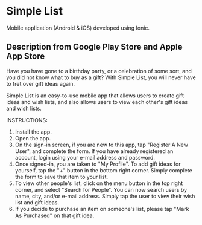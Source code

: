 # Simple List
Mobile application (Android & iOS) developed using Ionic.
## Description from Google Play Store and Apple App Store
Have you have gone to a birthday party, or a celebration of some sort, and you did not know what to buy as a gift? With Simple List, you will never have to fret over gift ideas again. 

Simple List is an easy-to-use mobile app that allows users to create gift ideas and wish lists, and also allows users to view each other's gift ideas and wish lists.

INSTRUCTIONS:

1. Install the app.
2. Open the app.
3. On the sign-in screen, if you are new to this app, tap "Register A New User", and complete the form. If you have already registered an account, login using your e-mail address and password.
4. Once signed-in, you are taken to "My Profile". To add gift ideas for yourself, tap the "+" button in the bottom right corner. Simply complete the form to save that item to your list.
5. To view other people's list, click on the menu button in the top right corner, and select "Search for People". You can now search users by name, city, and/or e-mail address. Simply tap the user to view their wish list and gift ideas.
6. If you decide to purchase an item on someone's list, please tap "Mark As Purchased" on that gift idea.